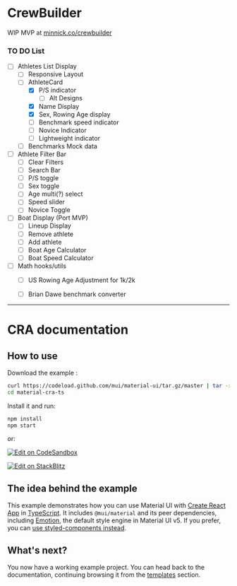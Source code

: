 # CrewBuilder

WIP MVP at [minnick.co/crewbuilder](https://minnick.co/crewbuilder)

### TO DO List

- [ ] Athletes List Display
  - [ ] Responsive Layout
  - [ ] AthleteCard
    - [x] P/S indicator
      - [ ] Alt Designs
    - [x] Name Display
    - [x] Sex, Rowing Age display
    - [ ] Benchmark speed indicator
    - [ ] Novice Indicator
    - [ ] Lightweight indicator
  - [ ] Benchmarks Mock data
- [ ] Athlete Filter Bar
  - [ ] Clear Filters
  - [ ] Search Bar
  - [ ] P/S toggle
  - [ ] Sex toggle
  - [ ] Age multi(?) select
  - [ ] Speed slider
  - [ ] Novice Toggle
- [ ] Boat Display (Port MVP)
  - [ ] Lineup Display
  - [ ] Remove athlete
  - [ ] Add athlete
  - [ ] Boat Age Calculator
  - [ ] Boat Speed Calculator
- [ ] Math hooks/utils
  - [ ] US Rowing Age Adjustment for 1k/2k
  - [ ] Brian Dawe benchmark converter


---------

# CRA documentation

## How to use

Download the example :

<!-- #default-branch-switch -->

```sh
curl https://codeload.github.com/mui/material-ui/tar.gz/master | tar -xz --strip=2 material-ui-master/examples/material-cra-ts
cd material-cra-ts
```

Install it and run:

```sh
npm install
npm start
```

or:

<!-- #default-branch-switch -->

[![Edit on CodeSandbox](https://codesandbox.io/static/img/play-codesandbox.svg)](https://codesandbox.io/s/github/mui/material-ui/tree/master/examples/material-cra-ts)

<!-- #default-branch-switch -->

[![Edit on StackBlitz](https://developer.stackblitz.com/img/open_in_stackblitz.svg)](https://stackblitz.com/github/mui/material-ui/tree/master/examples/material-cra-ts)

## The idea behind the example

This example demonstrates how you can use Material UI with [Create React App](https://github.com/facebookincubator/create-react-app) in [TypeScript](https://github.com/Microsoft/TypeScript).
It includes `@mui/material` and its peer dependencies, including [Emotion](https://emotion.sh/docs/introduction), the default style engine in Material UI v5.
If you prefer, you can [use styled-components instead](https://mui.com/material-ui/guides/interoperability/#styled-components).

## What's next?

<!-- #default-branch-switch -->

You now have a working example project.
You can head back to the documentation, continuing browsing it from the [templates](https://mui.com/material-ui/getting-started/templates/) section.


